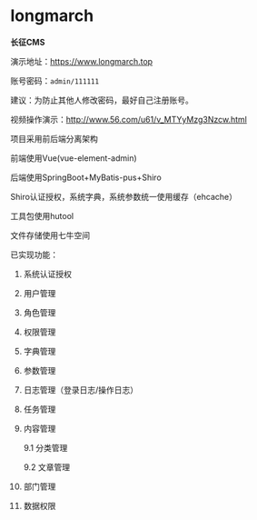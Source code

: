 # longmarch

**长征CMS**

演示地址：https://www.longmarch.top

账号密码：`admin/111111`

建议：为防止其他人修改密码，最好自己注册账号。

视频操作演示：http://www.56.com/u61/v_MTYyMzg3Nzcw.html

项目采用前后端分离架构

前端使用Vue(vue-element-admin)

后端使用SpringBoot+MyBatis-pus+Shiro

Shiro认证授权，系统字典，系统参数统一使用缓存（ehcache）

工具包使用hutool

文件存储使用七牛空间

已实现功能：
1. 系统认证授权

2. 用户管理

3. 角色管理

4. 权限管理

5. 字典管理

6. 参数管理

7. 日志管理（登录日志/操作日志）

8. 任务管理

9. 内容管理

    9.1 分类管理

    9.2 文章管理
10. 部门管理

11. 数据权限

